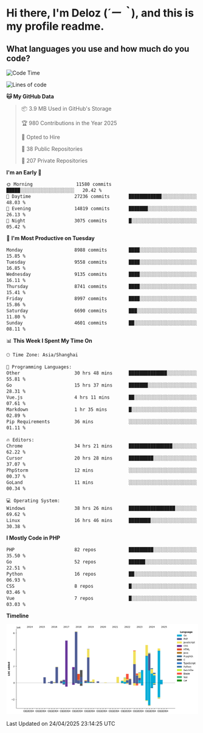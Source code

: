 # **Hi there, I'm Deloz (*´ー｀*), and this is my profile readme.**

## **What languages you use and how much do you code?**

<!--START_SECTION:waka-->
![Code Time](http://img.shields.io/badge/Code%20Time-6%2C225%20hrs%2055%20mins-blue)

![Lines of code](https://img.shields.io/badge/From%20Hello%20World%20I%27ve%20Written-50.9%20million%20lines%20of%20code-blue)

**🐱 My GitHub Data** 

> 📦 3.9 MB Used in GitHub's Storage 
 > 
> 🏆 980 Contributions in the Year 2025
 > 
> 💼 Opted to Hire
 > 
> 📜 38 Public Repositories 
 > 
> 🔑 207 Private Repositories 
 > 
**I'm an Early 🐤** 

```text
🌞 Morning                11580 commits       █████░░░░░░░░░░░░░░░░░░░░   20.42 % 
🌆 Daytime                27236 commits       ████████████░░░░░░░░░░░░░   48.03 % 
🌃 Evening                14819 commits       ███████░░░░░░░░░░░░░░░░░░   26.13 % 
🌙 Night                  3075 commits        █░░░░░░░░░░░░░░░░░░░░░░░░   05.42 % 
```
📅 **I'm Most Productive on Tuesday** 

```text
Monday                   8988 commits        ████░░░░░░░░░░░░░░░░░░░░░   15.85 % 
Tuesday                  9558 commits        ████░░░░░░░░░░░░░░░░░░░░░   16.85 % 
Wednesday                9135 commits        ████░░░░░░░░░░░░░░░░░░░░░   16.11 % 
Thursday                 8741 commits        ████░░░░░░░░░░░░░░░░░░░░░   15.41 % 
Friday                   8997 commits        ████░░░░░░░░░░░░░░░░░░░░░   15.86 % 
Saturday                 6690 commits        ███░░░░░░░░░░░░░░░░░░░░░░   11.80 % 
Sunday                   4601 commits        ██░░░░░░░░░░░░░░░░░░░░░░░   08.11 % 
```


📊 **This Week I Spent My Time On** 

```text
🕑︎ Time Zone: Asia/Shanghai

💬 Programming Languages: 
Other                    30 hrs 48 mins      ██████████████░░░░░░░░░░░   55.81 % 
Go                       15 hrs 37 mins      ███████░░░░░░░░░░░░░░░░░░   28.31 % 
Vue.js                   4 hrs 11 mins       ██░░░░░░░░░░░░░░░░░░░░░░░   07.61 % 
Markdown                 1 hr 35 mins        █░░░░░░░░░░░░░░░░░░░░░░░░   02.89 % 
Pip Requirements         36 mins             ░░░░░░░░░░░░░░░░░░░░░░░░░   01.11 % 

🔥 Editors: 
Chrome                   34 hrs 21 mins      ████████████████░░░░░░░░░   62.22 % 
Cursor                   20 hrs 28 mins      █████████░░░░░░░░░░░░░░░░   37.07 % 
PhpStorm                 12 mins             ░░░░░░░░░░░░░░░░░░░░░░░░░   00.37 % 
GoLand                   11 mins             ░░░░░░░░░░░░░░░░░░░░░░░░░   00.34 % 

💻 Operating System: 
Windows                  38 hrs 26 mins      █████████████████░░░░░░░░   69.62 % 
Linux                    16 hrs 46 mins      ████████░░░░░░░░░░░░░░░░░   30.38 % 
```

**I Mostly Code in PHP** 

```text
PHP                      82 repos            █████████░░░░░░░░░░░░░░░░   35.50 % 
Go                       52 repos            ██████░░░░░░░░░░░░░░░░░░░   22.51 % 
Python                   16 repos            ██░░░░░░░░░░░░░░░░░░░░░░░   06.93 % 
CSS                      8 repos             █░░░░░░░░░░░░░░░░░░░░░░░░   03.46 % 
Vue                      7 repos             █░░░░░░░░░░░░░░░░░░░░░░░░   03.03 % 
```



**Timeline**

![Lines of Code chart](https://raw.githubusercontent.com/deloz/deloz/main/assets/bar_graph.png)


 Last Updated on 24/04/2025 23:14:25 UTC
<!--END_SECTION:waka-->
